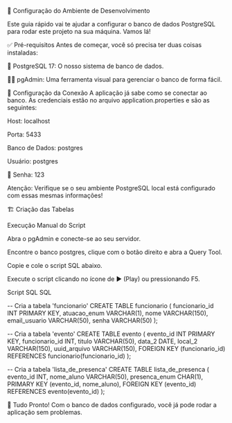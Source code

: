 🚀 Configuração do Ambiente de Desenvolvimento

Este guia rápido vai te ajudar a configurar o banco de dados PostgreSQL para rodar este projeto na sua máquina. Vamos lá!

✅ Pré-requisitos
Antes de começar, você só precisa ter duas coisas instaladas:

🐘 PostgreSQL 17: O nosso sistema de banco de dados.

👨‍💻 pgAdmin: Uma ferramenta visual para gerenciar o banco de forma fácil.

🔧 Configuração da Conexão
A aplicação já sabe como se conectar ao banco. As credenciais estão no arquivo application.properties e são as seguintes:

Host: localhost

Porta: 5433

Banco de Dados: postgres

Usuário: postgres

🔑 Senha: 123

Atenção: Verifique se o seu ambiente PostgreSQL local está configurado com essas mesmas informações!

🏗️ Criação das Tabelas

Execução Manual do Script

Abra o pgAdmin e conecte-se ao seu servidor.

Encontre o banco postgres, clique com o botão direito e abra a Query Tool.

Copie e cole o script SQL abaixo.

Execute o script clicando no ícone de ▶️ (Play) ou pressionando F5.

Script SQL
SQL

-- Cria a tabela 'funcionario'
CREATE TABLE funcionario (
    funcionario_id INT PRIMARY KEY,
    atuacao_enum VARCHAR(1),
    nome VARCHAR(150),
    email_usuario VARCHAR(50),
    senha VARCHAR(50)
);

-- Cria a tabela 'evento'
CREATE TABLE evento (
    evento_id INT PRIMARY KEY,
    funcionario_id INT,
    titulo VARCHAR(50),
    data_2 DATE,
    local_2 VARCHAR(150),
    uuid_arquivo VARCHAR(150),
    FOREIGN KEY (funcionario_id) REFERENCES funcionario(funcionario_id)
);

-- Cria a tabela 'lista_de_presenca'
CREATE TABLE lista_de_presenca (
    evento_id INT,
    nome_aluno VARCHAR(50),
    presenca_enum CHAR(1),
    PRIMARY KEY (evento_id, nome_aluno),
    FOREIGN KEY (evento_id) REFERENCES evento(evento_id)
);

🎉 Tudo Pronto!
Com o banco de dados configurado, você já pode rodar a aplicação sem problemas.
